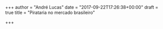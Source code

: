 +++
author = "André Lucas"
date = "2017-09-22T17:26:38+00:00"
draft = true
title = "Pirataria no mercado brasileiro"

+++
